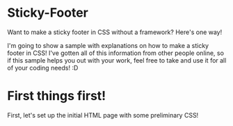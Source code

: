 # Sticky-Footer
Want to make a sticky footer in CSS without a framework? Here's one way!

I'm going to show a sample with explanations on how to make a sticky footer in CSS! I've gotten all of this information from other people online, so if this sample helps you out with your work, feel free to take and use it for all of your coding needs! :D

# First things first!

First, let's set up the initial HTML page with some preliminary CSS!


